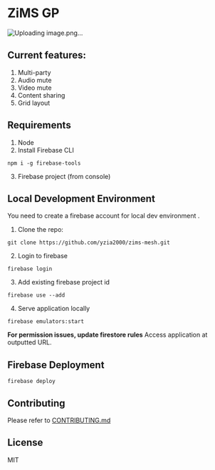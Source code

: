 # ZiMS GP
![Uploading image.png…]()

## Current features:
1. Multi-party
2. Audio mute
3. Video mute
4. Content sharing
5. Grid layout

## Requirements
1. Node
2. Install Firebase CLI
```
npm i -g firebase-tools
```
3. Firebase project (from console)

## Local Development Environment
You need to create a firebase account for local dev environment .

1. Clone the repo:
```
git clone https://github.com/yzia2000/zims-mesh.git
```

2. Login to firebase
```
firebase login
```

3. Add existing firebase project id
```
firebase use --add
```
4. Serve application locally
```
firebase emulators:start
```
<b>For permission issues, update firestore rules</b>
Access application at outputted URL.

## Firebase Deployment
```
firebase deploy
```

## Contributing
Please refer to [CONTRIBUTING.md](CONTRIBUTING.md)

## License
MIT
